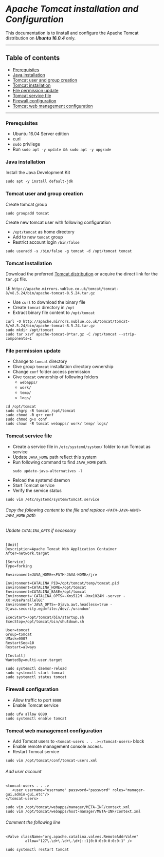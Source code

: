 # **_Apache Tomcat installation and Configuration_**
This documentation is to iinstall and configure the Apache Tomcat distribution on _**Ubuntu 16.0.4**_ only.

---

## Table of contents
* [Prerequisites](#Prerequisites)
* [Java installation](#java-installation)
* [Tomcat user and group creation](#tomcat-user-group)
* [Tomcat installation](#tomcat-installation)
* [File permission update](#file-permission-update)
* [Tomcat service file](#system-service-file)
* [Firewall configuration](#firewall-config)
* [Tomcat web management configuration](#management-config)

---
<a name="Prerequisites"/>

### Prerequisites
* Ubuntu 16.04 Server edition
* curl
* `sudo` privilege 
* Run `sudo apt -y update && sudo apt -y upgrade`

<a name="java-installation"/>

### Java installation
Install the Java Development Kit
```
sudo apt -y install default-jdk
```

<a name="tomcat-user-group"/>

### Tomcat user and group creation
Create tomcat group
```
sudo groupadd tomcat
```
Create new tomcat user with following configuration
    
   * `/opt/tomcat` as home directory
   * Add to new `tomcat` group
   * Restrict account login `/bin/false`
  
```
sudo useradd -s /bin/false -g tomcat -d /opt/tomcat tomcat
```

<a name="tomcat-installation"/>

### Tomcat installation
Download the preferred [Tomcat distribution](https://tomcat.apache.org/index.html) or acquire the direct link for the `tar.gz` file.

I.E `http://apache.mirrors.nublue.co.uk/tomcat/tomcat-8/v8.5.24/bin/apache-tomcat-8.5.24.tar.gz`

   * Use `curl` to download the binary file
   * Create `tomcat` directory in `/opt`
   * Extract binary file content to `/opt/tomcat`
    
```
curl -O http://apache.mirrors.nublue.co.uk/tomcat/tomcat-8/v8.5.24/bin/apache-tomcat-8.5.24.tar.gz
sudo mkdir /opt/tomcat
sudo tar xzvf apache-tomcat-8*tar.gz -C /opt/tomcat --strip-components=1
```

<a name="file-permission-update"/>

### File permission update
   * Change to `tomcat` directory
   * Give group `tomcat` installation directory ownership
   * Change `conf` folder access permission
   * Give `tomcat` ownership of following folders
       * `webapps/`
       * `work/`
       * `temp/`
       * `logs/`
```
cd /opt/tomcat
sudo chgrp -R tomcat /opt/tomcat
sudo chmod -R g+r conf
sudo chmod g+x conf
sudo chown -R tomcat webapps/ work/ temp/ logs/
```
<a name="system-service-file"/>

### Tomcat service file
   * Create a service file in `/etc/systemd/system/` folder to run Tomcat as service
   * Update `JAVA_HOME` path reflect this system
   * Run following command to find `JAVA_HOME` path.
        ```
        sudo update-java-alternatives -l
        ```
   * Reload the systemd daemon
   * Start Tomcat service
   * Verify the service status
```
sudo vim /etc/systemd/system/tomcat.service
```

   ###### Copy the following content to the file and replace `<PATH-JAVA-HOME>` `JAVA_HOME` path
   
   ###### Update `CATALINA_OPTS` if necessary
   
   
   ```
   [Unit]
   Description=Apache Tomcat Web Application Container
   After=network.target
   
   [Service]
   Type=forking
   
   Environment=JAVA_HOME=<PATH-JAVA-HOME>/jre
   
   Environment=CATALINA_PID=/opt/tomcat/temp/tomcat.pid
   Environment=CATALINA_HOME=/opt/tomcat
   Environment=CATALINA_BASE=/opt/tomcat
   Environment='CATALINA_OPTS=-Xms512M -Xmx1024M -server -XX:+UseParallelGC'
   Environment='JAVA_OPTS=-Djava.awt.headless=true -Djava.security.egd=file:/dev/./urandom'
   
   ExecStart=/opt/tomcat/bin/startup.sh
   ExecStop=/opt/tomcat/bin/shutdown.sh
   
   User=tomcat
   Group=tomcat
   UMask=0007
   RestartSec=10
   Restart=always
    
   [Install]
   WantedBy=multi-user.target
   ```
```
sudo systemctl daemon-reload
sudo systemctl start tomcat
sudo systemctl status tomcat
```

<a name="firewall-config"/>

### Firewall configuration
   * Allow traffic to port `8080`
   * Enable Tomcat service
```
sudo ufw allow 8080
sudo systemctl enable tomcat
```

<a name="management-config"/>

### Tomcat web management configuration
   * Add Tomcat users to `<tomcat-users . . .></tomcat-users>` block
   * Enable remote management console access.
   * Restart Tomcat service
   
```
sudo vim /opt/tomcat/conf/tomcat-users.xml
```
   ###### Add user account
   ```
   <tomcat-users . . .>
      <user username="username" password="password" roles="manager-gui,admin-gui,etc"/>
   </tomcat-users>
   ```
```
sudo vim /opt/tomcat/webapps/manager/META-INF/context.xml
sudo vim /opt/tomcat/webapps/host-manager/META-INF/context.xml
```
   ###### Comment the following line
   ```
   <Valve className="org.apache.catalina.valves.RemoteAddrValve"
            allow="127\.\d+\.\d+\.\d+|::1|0:0:0:0:0:0:0:1" />
   ```
```
sudo systemctl restart tomcat
```